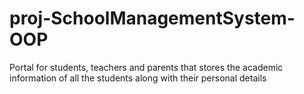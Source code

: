 # proj-SchoolManagementSystem-OOP
 Portal for students, teachers and parents that stores the academic information of all the students along with their personal details
